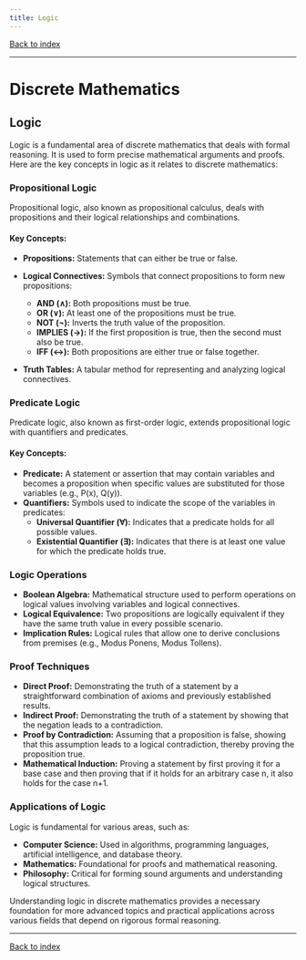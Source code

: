 ```yaml
---
title: Logic
---
```


[Back to index](index.html)

---
# Discrete Mathematics
## Logic

Logic is a fundamental area of discrete mathematics that deals with formal reasoning. It is used to form precise mathematical arguments and proofs. Here are the key concepts in logic as it relates to discrete mathematics:

### Propositional Logic
Propositional logic, also known as propositional calculus, deals with propositions and their logical relationships and combinations.

#### Key Concepts:
- **Propositions:** Statements that can either be true or false.
- **Logical Connectives:** Symbols that connect propositions to form new propositions:
  - **AND (∧):** Both propositions must be true.
  - **OR (∨):** At least one of the propositions must be true.
  - **NOT (¬):** Inverts the truth value of the proposition.
  - **IMPLIES (→):** If the first proposition is true, then the second must also be true.
  - **IFF (↔):** Both propositions are either true or false together.

- **Truth Tables:** A tabular method for representing and analyzing logical connectives.

### Predicate Logic
Predicate logic, also known as first-order logic, extends propositional logic with quantifiers and predicates.

#### Key Concepts:
- **Predicate:** A statement or assertion that may contain variables and becomes a proposition when specific values are substituted for those variables (e.g., P(x), Q(y)).
- **Quantifiers:** Symbols used to indicate the scope of the variables in predicates:
  - **Universal Quantifier (∀):** Indicates that a predicate holds for all possible values.
  - **Existential Quantifier (∃):** Indicates that there is at least one value for which the predicate holds true.

### Logic Operations
- **Boolean Algebra:** Mathematical structure used to perform operations on logical values involving variables and logical connectives.
- **Logical Equivalence:** Two propositions are logically equivalent if they have the same truth value in every possible scenario.
- **Implication Rules:** Logical rules that allow one to derive conclusions from premises (e.g., Modus Ponens, Modus Tollens).

### Proof Techniques
- **Direct Proof:** Demonstrating the truth of a statement by a straightforward combination of axioms and previously established results.
- **Indirect Proof:** Demonstrating the truth of a statement by showing that the negation leads to a contradiction.
- **Proof by Contradiction:** Assuming that a proposition is false, showing that this assumption leads to a logical contradiction, thereby proving the proposition true.
- **Mathematical Induction:** Proving a statement by first proving it for a base case and then proving that if it holds for an arbitrary case n, it also holds for the case n+1.

### Applications of Logic
Logic is fundamental for various areas, such as:
- **Computer Science:** Used in algorithms, programming languages, artificial intelligence, and database theory.
- **Mathematics:** Foundational for proofs and mathematical reasoning.
- **Philosophy:** Critical for forming sound arguments and understanding logical structures.

Understanding logic in discrete mathematics provides a necessary foundation for more advanced topics and practical applications across various fields that depend on rigorous formal reasoning.

---
[Back to index](index.html)
